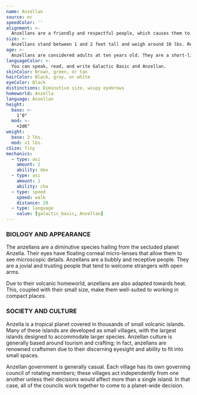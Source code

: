 ```yaml
---
name: Anzellan
source: ec
speedColor: ''
alignment: >-
  Anzellans are a friendly and respectful people, which causes them to tend toward lawful light side, though there are exceptions.
size: >-
  Anzellans stand between 1 and 2 feet tall and weigh around 10 lbs. Regardless of your position in that range, your size is Tiny.
age: >-
  Anzellans are considered adults at ten years old. They are a short-lived species, however, that rarely lives longer than 60 years.
languageColor: >-
  You can speak, read, and write Galactic Basic and Anzellan. 
skinColor: Brown, green, or tan
hairColor: Black, gray, or white
eyeColor: Black
distinctions: Diminutive size, wispy eyebrows
homeworld: Anzella
language: Anzellan
height:
  base: >-
    1’0"
  mod: >-
    +2d6"
weight:
  base: 3 lbs.
  mod: x1 lbs.
cSize: Tiny
mechanics:
  - type: asi
    amount: 2
    ability: dex
  - type: asi
    amount: 1
    ability: cha
  - type: speed
    speed: walk
    distance: 20
  - type: language
    value: [galactic_basic, Anzellan]
---
```

### BIOLOGY AND APPEARANCE
The anzellans are a diminutive species hailing from the secluded planet Anzella. Their eyes have floating corneal micro-lenses that allow them to see microscopic details. Anzellans are a bubbly and receptive people. They are a jovial and trusting people that tend to welcome strangers with open arms.

Due to their volcanic homeworld, anzellans are also adapted towards heat. This, coupled with their small size, make them well-suited to working in compact places.

### SOCIETY AND CULTURE
Anzella is a tropical planet covered in thousands of small volcanic islands. Many of these islands are developed as small villages, with the largest islands designed to accommodate larger species. Anzellan culture is generally based around tourism and crafting; in fact, anzellans are renowned craftsmen due to their discerning eyesight and ability to fit into small spaces.

Anzellan government is generally casual. Each village has its own governing council of rotating members; these villages act independently from one another unless their decisions would affect more than a single island. In that case, all of the councils work together to come to a planet-wide decision.
    